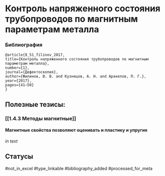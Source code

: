 # Контроль напряженного состояния трубопроводов по магнитным параметрам металла

### Библиография
```
@article{8_51_filinov_2017,
title={Контроль напряженного состояния трубопроводов по магнитным параметрам металла},
number={1},
journal={Дефектоскопия},
author={Филинов, В. В. and Кузнецов, А. Н. and Аракелов, П. Г.},
year={2017},
pages={41–50}
}
```

## Полезные тезисы:
### [[1.4.3 Методы магнитные]]
#### Магнитные свойства позволяют оценивать и пластику и упругие
_in text_

## Статусы
#not_in_excel 
#type_linkable 
#bibliography_added
#processed_for_meta
